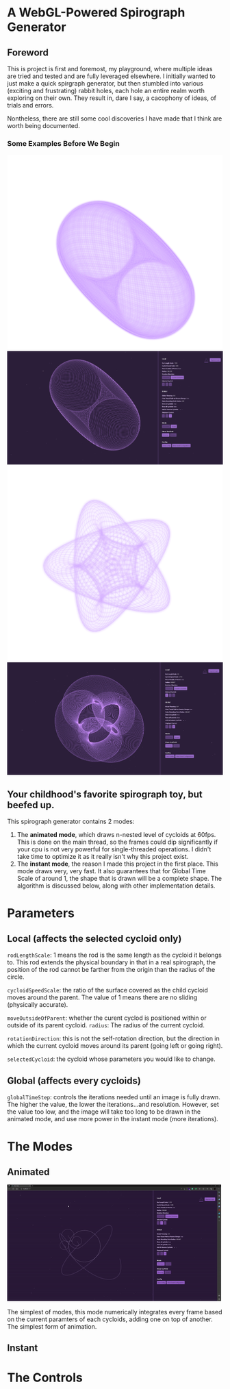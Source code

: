 # A WebGL-Powered Spirograph Generator

## Foreword

This is project is first and foremost, my playground, where multiple ideas are tried and tested and are fully leveraged elsewhere. I initially wanted to just make a quick spirgraph generator, but then stumbled into various (exciting and frustrating) rabbit holes, each hole an entire realm worth exploring on their own. They result in, dare I say, a cacophony of ideas, of trials and errors.

Nontheless, there are still some cool discoveries I have made that I think are worth being documented.

### Some Examples Before We Begin

![Example 1](example-images/ex1.png)
![Example 2](example-images/ex2.png)
![Example 3](example-images/ex3.png)
![Example 4](example-images/ex4.png)


## Your childhood's favorite spirograph toy, but beefed up.

This spirograph generator contains 2 modes: 

1. The __animated mode__, which draws n-nested level of cycloids at 60fps. This is done on the main thread, so the frames could dip significantly if your cpu is not very powerful for single-threaded operations. I didn't take time to optimize it as it really isn't why this project exist. 
2. The __instant mode__, the reason I made this project in the first place. This mode draws very, very fast. It also guarantees that for Global Time Scale of around 1, the shape that is drawn will be a complete shape. The algorithm is discussed below, along with other implementation details.

# Parameters

## Local (affects the selected cycloid only)

`rodLengthScale`: 1 means the rod is the same length as the cycloid it belongs to. This rod extends the physical boundary in that in a real spirograph, the position of the rod cannot be farther from the origin than the radius of the circle.

`cycloidSpeedScale`: the ratio of the surface covered as the child cycloid moves around the parent. The value of 1 means there are no sliding (physically accurate).

`moveOutsideOfParent`: whether the curent cyclod is positioned within or outside of its parent cycloid. 
`radius`: The radius of the current cycloid.

`rotationDirection`: this is not the self-rotation direction, but the direction in which the current cycloid moves around its parent (going left or going right).

`selectedCycloid`: the cycloid whose parameters you would like to change.

## Global (affects every cycloids)

`globalTimeStep`: controls the iterations needed until an image is fully drawn. The higher the value, the lower the iterations...and resolution. However, set the value too low, and the image will take too long to be drawn in the animated mode, and use more power in the instant mode (more iterations).

# The Modes



## Animated

![Example 5](example-images/animated.gif)

The simplest of modes, this mode numerically integrates every frame based on the current paramters of each cycloids, adding one on top of another. The simplest form of animation.

## Instant

# The Controls

